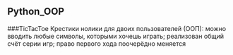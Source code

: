 ## Python_OOP

###TicTacToe
Крестики нолики для двоих пользователей (ООП): можно вводить любые символы, которыми хочешь играть; реализован общий счёт серии игр; право первого хода поочерёдно меняется 
